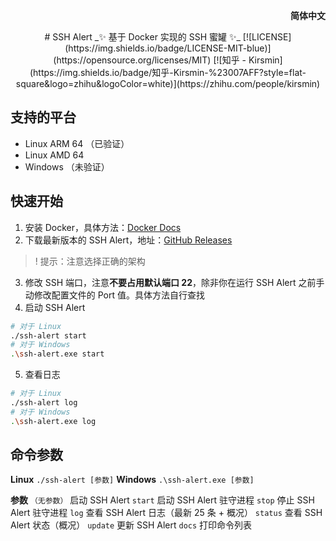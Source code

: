 <style>
.right-aligned {
    text-align: right;
}
.center-aligned {
    text-align: center;
}
</style>

<p class="right-aligned">
   <strong>简体中文</strong>
<!-- Tips: When English document is ready, replace Line 2 with the following line:
    <strong>简体中文</strong> | <a href="./README.en.md">English</a>
-->
</p>

<div class="center-aligned">
# SSH Alert
_✨ 基于 Docker 实现的 SSH 蜜罐 ✨_
[![LICENSE](https://img.shields.io/badge/LICENSE-MIT-blue)](https://opensource.org/licenses/MIT)
[![知乎 - Kirsmin](https://img.shields.io/badge/知乎-Kirsmin-%23007AFF?style=flat-square&logo=zhihu&logoColor=white)](https://zhihu.com/people/kirsmin)
</div>

## 支持的平台

- Linux ARM 64 （已验证）
- Linux AMD 64
- Windows （未验证）

## 快速开始

1. 安装 Docker，具体方法：[Docker Docs](https://docs.docker.com/get-docker/)
2. 下载最新版本的 SSH Alert，地址：[GitHub Releases](https://github.com/KirsminX/SSHAlert/releases)
>! 提示：注意选择正确的架构
3. 修改 SSH 端口，注意**不要占用默认端口 22**，除非你在运行 SSH Alert 之前手动修改配置文件的 Port 值。具体方法自行查找
4. 启动 SSH Alert
```bash
# 对于 Linux
./ssh-alert start
# 对于 Windows
.\ssh-alert.exe start 
```
5. 查看日志
```bash
# 对于 Linux
./ssh-alert log
# 对于 Windows
.\ssh-alert.exe log
```

## 命令参数

**Linux**
`./ssh-alert [参数]`
**Windows**
`.\ssh-alert.exe [参数]`

**参数**
`（无参数）` 启动 SSH Alert
`start` 启动 SSH Alert 驻守进程
`stop` 停止 SSH Alert 驻守进程
`log` 查看 SSH Alert 日志（最新 25 条 + 概况）
`status` 查看 SSH Alert 状态（概况）
`update` 更新 SSH Alert
`docs` 打印命令列表
